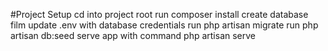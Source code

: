 #Project Setup
cd into project root
run composer install
create database film
update .env with database credentials
run php artisan migrate
run php artisan db:seed
serve app with command php artisan serve